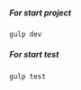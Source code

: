 ##### For start project

```javascript
gulp dev 
```
##### For start test

```javascript
gulp test
```
